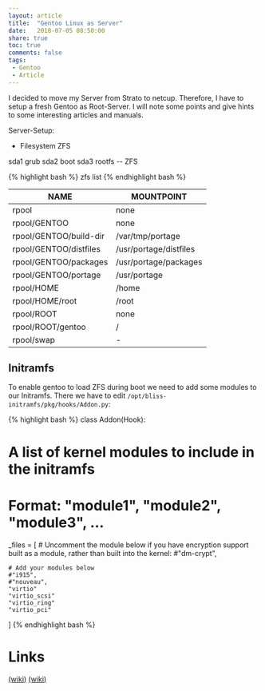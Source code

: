 ```yaml
---
layout: article
title:  "Gentoo Linux as Server"
date:   2018-07-05 08:50:00
share: true
toc: true
comments: false
tags:
 - Gentoo
 - Article
---
```


I decided to move my Server from Strato to netcup. Therefore, I have to setup a fresh Gentoo as Root-Server. I will note some points and give hints to some interesting articles and manuals. 

Server-Setup:
-	Filesystem ZFS




sda1 grub
sda2 boot
sda3 rootfs -- ZFS


{% highlight bash %}
zfs list
{% endhighlight bash %}

| NAME | MOUNTPOINT |
|---|---|
| rpool   | none 
| rpool/GENTOO    | none |
| rpool/GENTOO/build-dir   | /var/tmp/portage |
| rpool/GENTOO/distfiles | /usr/portage/distfiles |
| rpool/GENTOO/packages | /usr/portage/packages |
| rpool/GENTOO/portage | /usr/portage |
| rpool/HOME | /home |
| rpool/HOME/root | /root |
| rpool/ROOT         | none |
| rpool/ROOT/gentoo  | / |
| rpool/swap         | - |


## Initramfs

To enable gentoo to load ZFS during boot we need to add some modules to our Initramfs. There we have to edit
`/opt/bliss-initramfs/pkg/hooks/Addon.py`:

{% highlight bash %}
class Addon(Hook):
  # A list of kernel modules to include in the initramfs
  # Format: "module1", "module2", "module3", ...
  _files = [
    # Uncomment the module below if you have encryption support built as a module, rather than built into the kernel:
    #"dm-crypt",

    # Add your modules below
    #"i915",
    #"nouveau",
    "virtio"
    "virtio_scsi"
    "virtio_ring"
    "virtio_pci"
  ]
{% endhighlight bash %}


# Links
[(wiki)](https://wiki.gentoo.org/wiki/User:Fearedbliss/Installing_Gentoo_Linux_On_ZFS)
[(wiki)](https://github.com/fearedbliss/bliss-initramfs)






